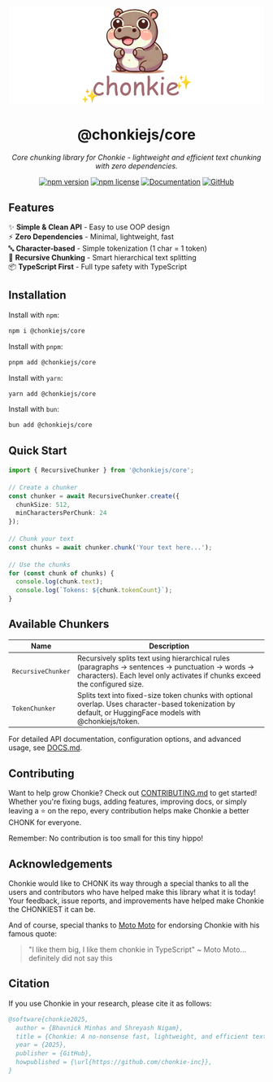 <div align="center">

![Chonkie Logo](../../assets/chonkie_logo_br_transparent_bg.png)

# @chonkiejs/core

_Core chunking library for Chonkie - lightweight and efficient text chunking with zero dependencies._

[![npm version](https://img.shields.io/npm/v/@chonkiejs/core)](https://www.npmjs.com/package/@chonkiejs/core)
[![npm license](https://img.shields.io/npm/l/@chonkiejs/core)](https://www.npmjs.com/package/@chonkiejs/core)
[![Documentation](https://img.shields.io/badge/docs-DOCS.md-blue.svg)](./DOCS.md)
[![GitHub](https://img.shields.io/badge/github-chonkie--ts-black.svg?logo=github)](https://github.com/chonkie-inc/chonkie-ts)

</div>

## Features
✨ **Simple & Clean API** - Easy to use OOP design</br>
⚡ **Zero Dependencies** - Minimal, lightweight, fast</br>
🔤 **Character-based** - Simple tokenization (1 char = 1 token)</br>
🎯 **Recursive Chunking** - Smart hierarchical text splitting</br>
📦 **TypeScript First** - Full type safety with TypeScript</br>

## Installation

Install with `npm`:
```bash
npm i @chonkiejs/core
```

Install with `pnpm`:
```bash
pnpm add @chonkiejs/core
```

Install with `yarn`:
```bash
yarn add @chonkiejs/core
```

Install with `bun`:
```bash
bun add @chonkiejs/core
```

## Quick Start

```typescript
import { RecursiveChunker } from '@chonkiejs/core';

// Create a chunker
const chunker = await RecursiveChunker.create({
  chunkSize: 512,
  minCharactersPerChunk: 24
});

// Chunk your text
const chunks = await chunker.chunk('Your text here...');

// Use the chunks
for (const chunk of chunks) {
  console.log(chunk.text);
  console.log(`Tokens: ${chunk.tokenCount}`);
}
```

## Available Chunkers

| Name | Description |
|------|-------------|
| `RecursiveChunker` | Recursively splits text using hierarchical rules (paragraphs → sentences → punctuation → words → characters). Each level only activates if chunks exceed the configured size. |
| `TokenChunker` | Splits text into fixed-size token chunks with optional overlap. Uses character-based tokenization by default, or HuggingFace models with @chonkiejs/token. |

For detailed API documentation, configuration options, and advanced usage, see [DOCS.md](./DOCS.md).

## Contributing

Want to help grow Chonkie? Check out [CONTRIBUTING.md](../../CONTRIBUTING.md) to get started! Whether you're fixing bugs, adding features, improving docs, or simply leaving a ⭐️ on the repo, every contribution helps make Chonkie a better CHONK for everyone.

Remember: No contribution is too small for this tiny hippo!

## Acknowledgements

Chonkie would like to CHONK its way through a special thanks to all the users and contributors who have helped make this library what it is today! Your feedback, issue reports, and improvements have helped make Chonkie the CHONKIEST it can be.

And of course, special thanks to [Moto Moto](https://www.youtube.com/watch?v=I0zZC4wtqDQ&t=5s) for endorsing Chonkie with his famous quote:
> "I like them big, I like them chonkie in TypeScript" ~ Moto Moto... definitely did not say this

## Citation

If you use Chonkie in your research, please cite it as follows:

```bibtex
@software{chonkie2025,
  author = {Bhavnick Minhas and Shreyash Nigam},
  title = {Chonkie: A no-nonsense fast, lightweight, and efficient text chunking library},
  year = {2025},
  publisher = {GitHub},
  howpublished = {\url{https://github.com/chonkie-inc}},
}
```
